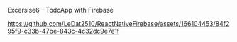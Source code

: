 Excersise6 - TodoApp with Firebase


https://github.com/LeDat2510/ReactNativeFirebase/assets/166104453/84f295f9-c33b-47be-843c-4c32dc9e7e1f

